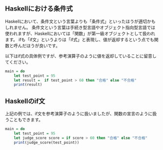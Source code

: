 




## Haskellにおける条件式


Haskellにおいて、条件文という言葉よりも「条件式」といったほうが適切かもしれません。
条件文という言葉は手続き型言語やオブジェクト指向型言語では使われますが、Haskellにおいては「関数」が第一級オブジェクトとして扱われます。
ifも「if文」というよりは「if式」と表現し、値が返却するという点でも関数と呼んだほうが良いです。

以下はif式の具体例ですが、参考演算子のように値を返却していることに留意してください。

```hs
main = do
    let test_point = 95
    let result =  if test_point > 60 then "合格" else "不合格"
    print(result)
```


## Haskellのif文


上記の例では、if文を参考演算子のように扱いましたが、関数の宣言のように扱うこともできます。

```hs
main = do
    let test_point = 95
    let judge_score score = if score > 60 then "合格" else "不合格"
    print(judge_score(test_point))
```




















